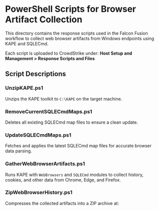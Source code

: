 # PowerShell Scripts for Browser Artifact Collection

This directory contains the response scripts used in the Falcon Fusion workflow to collect web browser artifacts from Windows endpoints using KAPE and SQLECmd.

Each script is uploaded to CrowdStrike under:
**Host Setup and Management > Response Scripts and Files**

## Script Descriptions

### UnzipKAPE.ps1
Unzips the KAPE toolkit to `C:\KAPE` on the target machine.

### RemoveCurrentSQLECmdMaps.ps1
Deletes all existing SQLECmd map files to ensure a clean update.

### UpdateSQLECmdMaps.ps1
Fetches and applies the latest SQLECmd map files for accurate browser data parsing.

### GatherWebBrowserArtifacts.ps1
Runs KAPE with `WebBrowsers` and `SQLECmd` modules to collect history, cookies, and other data from Chrome, Edge, and Firefox.

### ZipWebBrowserHistory.ps1
Compresses the collected artifacts into a ZIP archive at:


